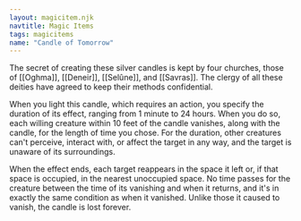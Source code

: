 ```yaml
---
layout: magicitem.njk
navtitle: Magic Items
tags: magicitems
name: "Candle of Tomorrow"
---
```

The secret of creating these silver candles is kept by four churches, those of [[Oghma]], [[Deneir]], [[Selûne]], and [[Savras]]. The clergy of all these deities have agreed to keep their methods confidential.

When you light this candle, which requires an action, you specify the duration of its effect, ranging from 1 minute to 24 hours. When you do so, each willing creature within 10 feet of the candle vanishes, along with the candle, for the length of time you chose. For the duration, other creatures can't perceive, interact with, or affect the target in any way, and the target is unaware of its surroundings.

When the effect ends, each target reappears in the space it left or, if that space is occupied, in the nearest unoccupied space. No time passes for the creature between the time of its vanishing and when it returns, and it's in exactly the same condition as when it vanished. Unlike those it caused to vanish, the candle is lost forever.